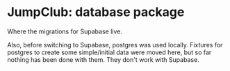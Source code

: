 # JumpClub: database package

Where the migrations for Supabase live.

Also, before switching to Supabase, postgres was used locally. Fixtures for postgres to create some simple/initial data were moved here, but so far nothing has been done with them. They don't work with Supabase.